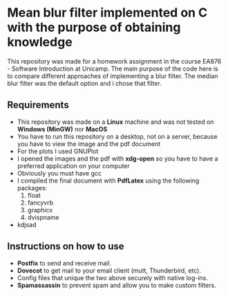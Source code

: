 # Mean blur filter implemented on C with the purpose of obtaining knowledge

This repository was made for a homework assignment in the course EA876 - Software
Introduction at Unicamp. The main purpose of the code here is to compare different
approaches of implementing a blur filter. The median blur filter was the default option and i chose
that filter.


## Requirements

- This repository was made on a **Linux** machine and was not tested on **Windows (MinGW)** nor **MacOS**
- You have to run this repository on a desktop, not on a server, because you have to view the image and the pdf document
- For the plots I used GNUPlot
- I opened the images and the pdf with **xdg-open** so you have to have a preferred application on your computer
- Obviously you must have gcc
- I compiled the final document with **PdfLatex** using the following packages:
  1. float
  2. fancyvrb
  3. graphicx
  4. dvispname
- kdjsad

## Instructions on how to use

- **Postfix** to send and receive mail.
- **Dovecot** to get mail to your email client (mutt, Thunderbird, etc).
- Config files that unique the two above securely with native log-ins.
- **Spamassassin** to prevent spam and allow you to make custom filters.
